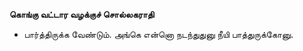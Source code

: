 **கொங்கு வட்டார வழக்குச் சொல்லகராதி**
- பார்த்திருக்க வேண்டும். அங்கெ என்னொ நடந்துதுனு நீயி பாத்துருக்கோனு.

